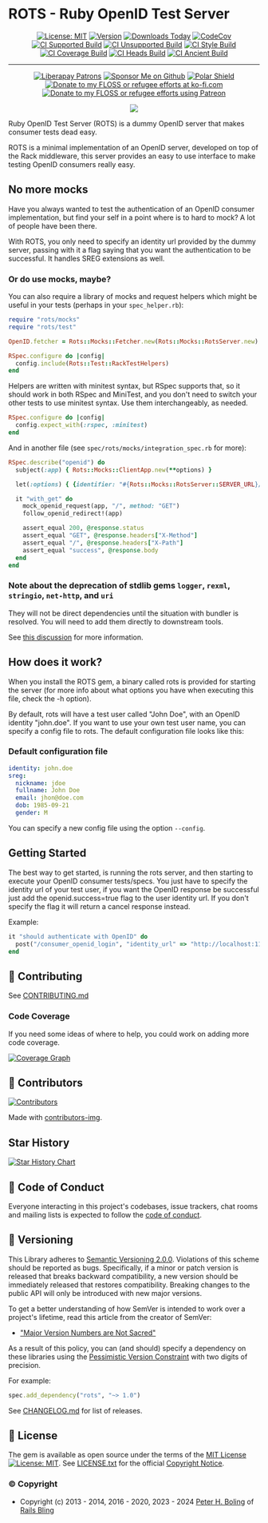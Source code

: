 # ROTS - Ruby OpenID Test Server

<div id="badges">

<div align="center">

[![License: MIT](https://img.shields.io/badge/License-MIT-green.svg)](https://opensource.org/licenses/MIT)
[![Version](https://img.shields.io/gem/v/rots.svg)](https://rubygems.org/gems/rots)
[![Downloads Today](https://img.shields.io/gem/rd/rots.svg)](https://github.com/oauth-xx/rots)
[![CodeCov][🖇codecov-img♻️]][🖇codecov]
[![CI Supported Build][🚎s-wfi]][🚎s-wf]
[![CI Unsupported Build][🚎us-wfi]][🚎us-wf]
[![CI Style Build][🚎st-wfi]][🚎st-wf]
[![CI Coverage Build][🚎cov-wfi]][🚎cov-wf]
[![CI Heads Build][🚎hd-wfi]][🚎hd-wf]
[![CI Ancient Build][🚎an-wfi]][🚎an-wf]

[🖇codecov-img♻️]: https://codecov.io/gh/oauth-xx/rots/graph/badge.svg?token=selEoMrZzA
[🖇codecov]: https://codecov.io/gh/oauth-xx/rots
[🚎s-wf]: https://github.com/oauth-xx/rots/actions/workflows/supported.yml
[🚎s-wfi]: https://github.com/oauth-xx/rots/actions/workflows/supported.yml/badge.svg
[🚎us-wf]: https://github.com/oauth-xx/rots/actions/workflows/unsupported.yml
[🚎us-wfi]: https://github.com/oauth-xx/rots/actions/workflows/unsupported.yml/badge.svg
[🚎st-wf]: https://github.com/oauth-xx/rots/actions/workflows/style.yml
[🚎st-wfi]: https://github.com/oauth-xx/rots/actions/workflows/style.yml/badge.svg
[🚎cov-wf]: https://github.com/oauth-xx/rots/actions/workflows/coverage.yml
[🚎cov-wfi]: https://github.com/oauth-xx/rots/actions/workflows/coverage.yml/badge.svg
[🚎hd-wf]: https://github.com/oauth-xx/rots/actions/workflows/heads.yml
[🚎hd-wfi]: https://github.com/oauth-xx/rots/actions/workflows/heads.yml/badge.svg
[🚎an-wf]: https://github.com/oauth-xx/rots/actions/workflows/ancient.yml
[🚎an-wfi]: https://github.com/oauth-xx/rots/actions/workflows/ancient.yml/badge.svg

</div>

-----

<div align="center">

[![Liberapay Patrons][⛳liberapay-img]][⛳liberapay]
[![Sponsor Me on Github][🖇sponsor-img]][🖇sponsor]
[![Polar Shield][🖇polar-img]][🖇polar]
[![Donate to my FLOSS or refugee efforts at ko-fi.com][🖇kofi-img]][🖇kofi]
[![Donate to my FLOSS or refugee efforts using Patreon][🖇patreon-img]][🖇patreon]

[⛳liberapay-img]: https://img.shields.io/liberapay/patrons/pboling.svg?logo=liberapay
[⛳liberapay]: https://liberapay.com/pboling/donate
[🖇sponsor-img]: https://img.shields.io/badge/Sponsor_Me!-pboling.svg?style=social&logo=github
[🖇sponsor]: https://github.com/sponsors/pboling
[🖇polar-img]: https://polar.sh/embed/seeks-funding-shield.svg?org=pboling
[🖇polar]: https://polar.sh/pboling
[🖇kofi-img]: https://img.shields.io/badge/buy%20me%20coffee-donate-yellow.svg
[🖇kofi]: https://ko-fi.com/O5O86SNP4
[🖇patreon-img]: https://img.shields.io/badge/patreon-donate-yellow.svg
[🖇patreon]: https://patreon.com/galtzo

<span class="badge-buymealatte">
<a href="https://www.buymeacoffee.com/pboling"><img src="https://img.buymeacoffee.com/button-api/?text=Buy me a latte&emoji=&slug=pboling&button_colour=FFDD00&font_colour=000000&font_family=Cookie&outline_colour=000000&coffee_colour=ffffff" /></a>
</span>

</div>
</div>

Ruby OpenID Test Server (ROTS) is a dummy OpenID server that makes consumer tests dead easy.

ROTS is a minimal implementation of an OpenID server, developed on top of the Rack middleware, this
server provides an easy to use interface to make testing OpenID consumers really easy.

## No more mocks

Have you always wanted to test the authentication of an OpenID consumer implementation, but find your self
in a point where is to hard to mock? A lot of people have been there.

With ROTS, you only need to specify an identity url provided by the dummy server, passing with it a flag
saying that you want the authentication to be successful. It handles SREG extensions as well.

### Or do use mocks, maybe?

You can also require a library of mocks and request helpers which might be useful in your tests (perhaps in your `spec_helper.rb`):

```ruby
require "rots/mocks"
require "rots/test"

OpenID.fetcher = Rots::Mocks::Fetcher.new(Rots::Mocks::RotsServer.new)

RSpec.configure do |config|
  config.include(Rots::Test::RackTestHelpers)
end
```

Helpers are written with minitest syntax,
but RSpec supports that, so it should work in both RSpec and MiniTest,
and you don't need to switch your other tests to use minitest syntax.
Use them interchangeably, as needed.
```ruby
RSpec.configure do |config|
  config.expect_with(:rspec, :minitest)
end
```

And in another file (see `spec/rots/mocks/integration_spec.rb` for more):

```ruby
RSpec.describe("openid") do
  subject(:app) { Rots::Mocks::ClientApp.new(**options) }

  let(:options) { {identifier: "#{Rots::Mocks::RotsServer::SERVER_URL}/john.doe?openid.success=true"} }

  it "with_get" do
    mock_openid_request(app, "/", method: "GET")
    follow_openid_redirect!(app)

    assert_equal 200, @response.status
    assert_equal "GET", @response.headers["X-Method"]
    assert_equal "/", @response.headers["X-Path"]
    assert_equal "success", @response.body
  end
end
```

### Note about the deprecation of stdlib gems `logger`, `rexml`, `stringio`, `net-http`, and `uri`

They will not be direct dependencies until the situation with bundler is resolved.
You will need to add them directly to downstream tools.

See [this discussion](https://github.com/rubygems/rubygems/issues/7178#issuecomment-2372558363) for more information.

## How does it work?

When you install the ROTS gem, a binary called rots is provided for starting the server (for more
info about what options you have when executing this file, check the -h option).

By default, rots will have a test user called "John Doe", with an OpenID identity "john.doe".
If you want to use your own test user name, you can specify a config file to rots. The
default configuration file looks like this:

### Default configuration file
```yaml
identity: john.doe
sreg:
  nickname: jdoe
  fullname: John Doe
  email: jhon@doe.com
  dob: 1985-09-21
  gender: M
```

You can specify a new config file using the option `--config`.

## Getting Started

The best way to get started, is running the rots server, and then starting to execute your OpenID consumer tests/specs. You just have to specify the identity url of your test user, if you want the OpenID response be successful just add the openid.success=true flag to the user identity url. If you don't specify the flag it
will return a cancel response instead.

Example:
```ruby
it "should authenticate with OpenID" do
  post("/consumer_openid_login", "identity_url" => "http://localhost:1132/john.doe?openid.success=true")
end
```

## 🤝 Contributing

See [CONTRIBUTING.md][🤝contributing]

[🤝contributing]: CONTRIBUTING.md

### Code Coverage

If you need some ideas of where to help, you could work on adding more code coverage.

[![Coverage Graph][🔑codecov-g]][🖇codecov]

[🔑codecov-g]: https://codecov.io/gh/oauth-xx/rots/graphs/tree.svg?token=selEoMrZzA

## 🌈 Contributors

[![Contributors][🖐contributors-img]][🖐contributors]

Made with [contributors-img][🖐contrib-rocks].

[🖐contrib-rocks]: https://contrib.rocks
[🖐contributors]: https://github.com/oauth-xx/rots/graphs/contributors
[🖐contributors-img]: https://contrib.rocks/image?repo=oauth-xx/rots

## Star History

<a href="https://star-history.com/#oauth-xx/rots&Date">
 <picture>
   <source media="(prefers-color-scheme: dark)" srcset="https://api.star-history.com/svg?repos=oauth-xx/rots&type=Date&theme=dark" />
   <source media="(prefers-color-scheme: light)" srcset="https://api.star-history.com/svg?repos=oauth-xx/rots&type=Date" />
   <img alt="Star History Chart" src="https://api.star-history.com/svg?repos=oauth-xx/rots&type=Date" />
 </picture>
</a>

## 🪇 Code of Conduct

Everyone interacting in this project's codebases, issue trackers,
chat rooms and mailing lists is expected to follow the [code of conduct][🪇conduct].

[🪇conduct]: CODE_OF_CONDUCT.md

## 📌 Versioning

This Library adheres to [Semantic Versioning 2.0.0][📌semver].
Violations of this scheme should be reported as bugs.
Specifically, if a minor or patch version is released that breaks backward compatibility,
a new version should be immediately released that restores compatibility.
Breaking changes to the public API will only be introduced with new major versions.

To get a better understanding of how SemVer is intended to work over a project's lifetime,
read this article from the creator of SemVer:

- ["Major Version Numbers are Not Sacred"][📌major-versions-not-sacred]

As a result of this policy, you can (and should) specify a dependency on these libraries using
the [Pessimistic Version Constraint][📌pvc] with two digits of precision.

For example:

```ruby
spec.add_dependency("rots", "~> 1.0")
```

See [CHANGELOG.md][📌changelog] for list of releases.

[comment]: <> ( 📌 VERSIONING LINKS )

[📌pvc]: http://guides.rubygems.org/patterns/#pessimistic-version-constraint
[📌semver]: http://semver.org/
[📌major-versions-not-sacred]: https://tom.preston-werner.com/2022/05/23/major-version-numbers-are-not-sacred.html
[📌changelog]: CHANGELOG.md

## 📄 License

The gem is available as open source under the terms of
the [MIT License][📄license] [![License: MIT][📄license-img]][📄license-ref].
See [LICENSE.txt][📄license] for the official [Copyright Notice][📄copyright-notice-explainer].

[comment]: <> ( 📄 LEGAL LINKS )

[📄copyright-notice-explainer]: https://opensource.stackexchange.com/questions/5778/why-do-licenses-such-as-the-mit-license-specify-a-single-year
[📄license]: LICENSE.txt
[📄license-ref]: https://opensource.org/licenses/MIT
[📄license-img]: https://img.shields.io/badge/License-MIT-green.svg

### © Copyright

* Copyright (c) 2013 - 2014, 2016 - 2020, 2023 - 2024 [Peter H. Boling][peterboling] of [Rails Bling][railsbling]

[railsbling]: http://www.railsbling.com
[peterboling]: http://www.peterboling.com
[bundle-group-pattern]: https://gist.github.com/pboling/4564780
[documentation]: http://rdoc.info/github/oauth-xx/rots/frames
[homepage]: https://github.com/oauth-xx/rots
